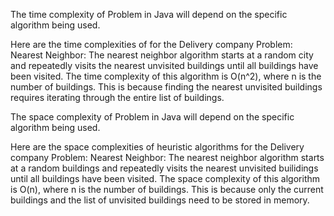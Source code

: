 The time complexity of Problem in Java will depend on the specific algorithm being used.

Here are the time complexities of for the Delivery company Problem:
Nearest Neighbor: The nearest neighbor algorithm starts at a random city and repeatedly visits the nearest unvisited buildings until all buildings have been visited. The time complexity of this algorithm is O(n^2), where n is the number of buildings. This is because finding the nearest unvisited buildings requires iterating through the entire list of buildings.

The space complexity of Problem in Java will depend on the specific algorithm being used.

Here are the space complexities of heuristic algorithms for the Delivery company Problem:
Nearest Neighbor: The nearest neighbor algorithm starts at a random buildings and repeatedly visits the nearest unvisited builidings until all buildings have been visited. The space complexity of this algorithm is O(n), where n is the number of buildings. This is because only the current buildings and the list of unvisited buildings need to be stored in memory.